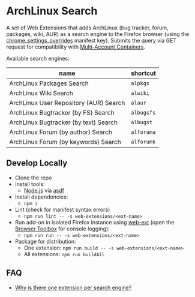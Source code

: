 # ArchLinux Search

A set of Web Extensions that adds ArchLinux (bug tracker, forum, packages, wiki, AUR) as
a search engine to the Firefox browser (using the [chrome_settings_overrides](https://developer.mozilla.org/en-US/docs/Mozilla/Add-ons/WebExtensions/manifest.json/chrome_settings_overrides) manifest key).
Submits the query via GET request for compatibility with [Multi-Account Containers](https://addons.mozilla.org/en-US/firefox/addon/multi-account-containers/).

Available search engines:

name                                   | shortcut
---------------------------------------|---------
ArchLinux Packages Search              | `alpkgs`
ArchLinux Wiki Search                  | `alwiki`
ArchLinux User Repository (AUR) Search | `alaur`
ArchLinux Bugtracker (by FS) Search    | `albugsfs`
ArchLinux Bugtracker (by text) Search  | `albugst`
ArchLinux Forum (by author) Search     | `alforuma`
ArchLinux Forum (by keywords) Search   | `alforumk`

## Develop Locally

* Clone the repo
* Install tools:
  * [Node.js](https://nodejs.org) via [asdf](https://asdf-vm.com/)
* Install dependencies:
  * `npm i`
* Lint (check for manifest syntax errors)
  * `npm run lint -- -s web-extensions/<ext-name>`
* Run add-on in isolated Firefox instance using [web-ext](https://developer.mozilla.org/en-US/Add-ons/WebExtensions/Getting_started_with_web-ext) (open the [Browser Toolbox](https://developer.mozilla.org/en-US/docs/Tools/Browser_Toolbox) for console logging):
  * `npm run run -- -s web-extensions/<ext-name>`
* Package for distribution:
  * One extension: `npm run build -- -s web-extensions/<ext-name>`
  * All extensions: `npm run buildAll`

## FAQ

- [Why is there one extension per search engine?](https://stackoverflow.com/questions/64304959/is-it-possible-to-add-multiple-search-engines-in-the-same-firefox-web-extension)

